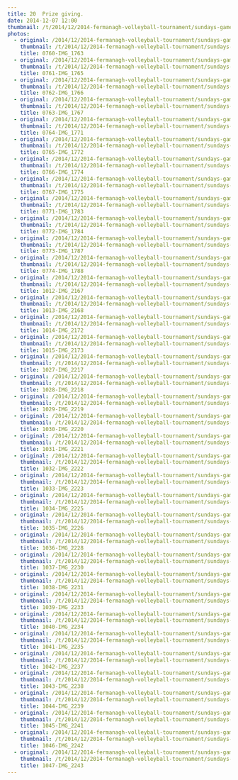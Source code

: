 ```yaml
---
title: 20  Prize giving.
date: 2014-12-07 12:00
thumbnail: /t/2014/12/2014-fermanagh-volleyball-tournament/sundays-games/20-prize-giving/0760-img_1763.jpg
photos:
  - original: /2014/12/2014-fermanagh-volleyball-tournament/sundays-games/20-prize-giving/0760-img_1763.jpg
    thumbnail: /t/2014/12/2014-fermanagh-volleyball-tournament/sundays-games/20-prize-giving/0760-img_1763.jpg
    title: 0760-IMG_1763
  - original: /2014/12/2014-fermanagh-volleyball-tournament/sundays-games/20-prize-giving/0761-img_1765.jpg
    thumbnail: /t/2014/12/2014-fermanagh-volleyball-tournament/sundays-games/20-prize-giving/0761-img_1765.jpg
    title: 0761-IMG_1765
  - original: /2014/12/2014-fermanagh-volleyball-tournament/sundays-games/20-prize-giving/0762-img_1766.jpg
    thumbnail: /t/2014/12/2014-fermanagh-volleyball-tournament/sundays-games/20-prize-giving/0762-img_1766.jpg
    title: 0762-IMG_1766
  - original: /2014/12/2014-fermanagh-volleyball-tournament/sundays-games/20-prize-giving/0763-img_1767.jpg
    thumbnail: /t/2014/12/2014-fermanagh-volleyball-tournament/sundays-games/20-prize-giving/0763-img_1767.jpg
    title: 0763-IMG_1767
  - original: /2014/12/2014-fermanagh-volleyball-tournament/sundays-games/20-prize-giving/0764-img_1771.jpg
    thumbnail: /t/2014/12/2014-fermanagh-volleyball-tournament/sundays-games/20-prize-giving/0764-img_1771.jpg
    title: 0764-IMG_1771
  - original: /2014/12/2014-fermanagh-volleyball-tournament/sundays-games/20-prize-giving/0765-img_1772.jpg
    thumbnail: /t/2014/12/2014-fermanagh-volleyball-tournament/sundays-games/20-prize-giving/0765-img_1772.jpg
    title: 0765-IMG_1772
  - original: /2014/12/2014-fermanagh-volleyball-tournament/sundays-games/20-prize-giving/0766-img_1774.jpg
    thumbnail: /t/2014/12/2014-fermanagh-volleyball-tournament/sundays-games/20-prize-giving/0766-img_1774.jpg
    title: 0766-IMG_1774
  - original: /2014/12/2014-fermanagh-volleyball-tournament/sundays-games/20-prize-giving/0767-img_1775.jpg
    thumbnail: /t/2014/12/2014-fermanagh-volleyball-tournament/sundays-games/20-prize-giving/0767-img_1775.jpg
    title: 0767-IMG_1775
  - original: /2014/12/2014-fermanagh-volleyball-tournament/sundays-games/20-prize-giving/0771-img_1783.jpg
    thumbnail: /t/2014/12/2014-fermanagh-volleyball-tournament/sundays-games/20-prize-giving/0771-img_1783.jpg
    title: 0771-IMG_1783
  - original: /2014/12/2014-fermanagh-volleyball-tournament/sundays-games/20-prize-giving/0772-img_1784.jpg
    thumbnail: /t/2014/12/2014-fermanagh-volleyball-tournament/sundays-games/20-prize-giving/0772-img_1784.jpg
    title: 0772-IMG_1784
  - original: /2014/12/2014-fermanagh-volleyball-tournament/sundays-games/20-prize-giving/0773-img_1787.jpg
    thumbnail: /t/2014/12/2014-fermanagh-volleyball-tournament/sundays-games/20-prize-giving/0773-img_1787.jpg
    title: 0773-IMG_1787
  - original: /2014/12/2014-fermanagh-volleyball-tournament/sundays-games/20-prize-giving/0774-img_1788.jpg
    thumbnail: /t/2014/12/2014-fermanagh-volleyball-tournament/sundays-games/20-prize-giving/0774-img_1788.jpg
    title: 0774-IMG_1788
  - original: /2014/12/2014-fermanagh-volleyball-tournament/sundays-games/20-prize-giving/1012-img_2167.jpg
    thumbnail: /t/2014/12/2014-fermanagh-volleyball-tournament/sundays-games/20-prize-giving/1012-img_2167.jpg
    title: 1012-IMG_2167
  - original: /2014/12/2014-fermanagh-volleyball-tournament/sundays-games/20-prize-giving/1013-img_2168.jpg
    thumbnail: /t/2014/12/2014-fermanagh-volleyball-tournament/sundays-games/20-prize-giving/1013-img_2168.jpg
    title: 1013-IMG_2168
  - original: /2014/12/2014-fermanagh-volleyball-tournament/sundays-games/20-prize-giving/1014-img_2172.jpg
    thumbnail: /t/2014/12/2014-fermanagh-volleyball-tournament/sundays-games/20-prize-giving/1014-img_2172.jpg
    title: 1014-IMG_2172
  - original: /2014/12/2014-fermanagh-volleyball-tournament/sundays-games/20-prize-giving/1015-img_2173.jpg
    thumbnail: /t/2014/12/2014-fermanagh-volleyball-tournament/sundays-games/20-prize-giving/1015-img_2173.jpg
    title: 1015-IMG_2173
  - original: /2014/12/2014-fermanagh-volleyball-tournament/sundays-games/20-prize-giving/1027-img_2217.jpg
    thumbnail: /t/2014/12/2014-fermanagh-volleyball-tournament/sundays-games/20-prize-giving/1027-img_2217.jpg
    title: 1027-IMG_2217
  - original: /2014/12/2014-fermanagh-volleyball-tournament/sundays-games/20-prize-giving/1028-img_2218.jpg
    thumbnail: /t/2014/12/2014-fermanagh-volleyball-tournament/sundays-games/20-prize-giving/1028-img_2218.jpg
    title: 1028-IMG_2218
  - original: /2014/12/2014-fermanagh-volleyball-tournament/sundays-games/20-prize-giving/1029-img_2219.jpg
    thumbnail: /t/2014/12/2014-fermanagh-volleyball-tournament/sundays-games/20-prize-giving/1029-img_2219.jpg
    title: 1029-IMG_2219
  - original: /2014/12/2014-fermanagh-volleyball-tournament/sundays-games/20-prize-giving/1030-img_2220.jpg
    thumbnail: /t/2014/12/2014-fermanagh-volleyball-tournament/sundays-games/20-prize-giving/1030-img_2220.jpg
    title: 1030-IMG_2220
  - original: /2014/12/2014-fermanagh-volleyball-tournament/sundays-games/20-prize-giving/1031-img_2221.jpg
    thumbnail: /t/2014/12/2014-fermanagh-volleyball-tournament/sundays-games/20-prize-giving/1031-img_2221.jpg
    title: 1031-IMG_2221
  - original: /2014/12/2014-fermanagh-volleyball-tournament/sundays-games/20-prize-giving/1032-img_2222.jpg
    thumbnail: /t/2014/12/2014-fermanagh-volleyball-tournament/sundays-games/20-prize-giving/1032-img_2222.jpg
    title: 1032-IMG_2222
  - original: /2014/12/2014-fermanagh-volleyball-tournament/sundays-games/20-prize-giving/1033-img_2223.jpg
    thumbnail: /t/2014/12/2014-fermanagh-volleyball-tournament/sundays-games/20-prize-giving/1033-img_2223.jpg
    title: 1033-IMG_2223
  - original: /2014/12/2014-fermanagh-volleyball-tournament/sundays-games/20-prize-giving/1034-img_2225.jpg
    thumbnail: /t/2014/12/2014-fermanagh-volleyball-tournament/sundays-games/20-prize-giving/1034-img_2225.jpg
    title: 1034-IMG_2225
  - original: /2014/12/2014-fermanagh-volleyball-tournament/sundays-games/20-prize-giving/1035-img_2226.jpg
    thumbnail: /t/2014/12/2014-fermanagh-volleyball-tournament/sundays-games/20-prize-giving/1035-img_2226.jpg
    title: 1035-IMG_2226
  - original: /2014/12/2014-fermanagh-volleyball-tournament/sundays-games/20-prize-giving/1036-img_2228.jpg
    thumbnail: /t/2014/12/2014-fermanagh-volleyball-tournament/sundays-games/20-prize-giving/1036-img_2228.jpg
    title: 1036-IMG_2228
  - original: /2014/12/2014-fermanagh-volleyball-tournament/sundays-games/20-prize-giving/1037-img_2230.jpg
    thumbnail: /t/2014/12/2014-fermanagh-volleyball-tournament/sundays-games/20-prize-giving/1037-img_2230.jpg
    title: 1037-IMG_2230
  - original: /2014/12/2014-fermanagh-volleyball-tournament/sundays-games/20-prize-giving/1038-img_2231.jpg
    thumbnail: /t/2014/12/2014-fermanagh-volleyball-tournament/sundays-games/20-prize-giving/1038-img_2231.jpg
    title: 1038-IMG_2231
  - original: /2014/12/2014-fermanagh-volleyball-tournament/sundays-games/20-prize-giving/1039-img_2233.jpg
    thumbnail: /t/2014/12/2014-fermanagh-volleyball-tournament/sundays-games/20-prize-giving/1039-img_2233.jpg
    title: 1039-IMG_2233
  - original: /2014/12/2014-fermanagh-volleyball-tournament/sundays-games/20-prize-giving/1040-img_2234.jpg
    thumbnail: /t/2014/12/2014-fermanagh-volleyball-tournament/sundays-games/20-prize-giving/1040-img_2234.jpg
    title: 1040-IMG_2234
  - original: /2014/12/2014-fermanagh-volleyball-tournament/sundays-games/20-prize-giving/1041-img_2235.jpg
    thumbnail: /t/2014/12/2014-fermanagh-volleyball-tournament/sundays-games/20-prize-giving/1041-img_2235.jpg
    title: 1041-IMG_2235
  - original: /2014/12/2014-fermanagh-volleyball-tournament/sundays-games/20-prize-giving/1042-img_2237.jpg
    thumbnail: /t/2014/12/2014-fermanagh-volleyball-tournament/sundays-games/20-prize-giving/1042-img_2237.jpg
    title: 1042-IMG_2237
  - original: /2014/12/2014-fermanagh-volleyball-tournament/sundays-games/20-prize-giving/1043-img_2238.jpg
    thumbnail: /t/2014/12/2014-fermanagh-volleyball-tournament/sundays-games/20-prize-giving/1043-img_2238.jpg
    title: 1043-IMG_2238
  - original: /2014/12/2014-fermanagh-volleyball-tournament/sundays-games/20-prize-giving/1044-img_2239.jpg
    thumbnail: /t/2014/12/2014-fermanagh-volleyball-tournament/sundays-games/20-prize-giving/1044-img_2239.jpg
    title: 1044-IMG_2239
  - original: /2014/12/2014-fermanagh-volleyball-tournament/sundays-games/20-prize-giving/1045-img_2241.jpg
    thumbnail: /t/2014/12/2014-fermanagh-volleyball-tournament/sundays-games/20-prize-giving/1045-img_2241.jpg
    title: 1045-IMG_2241
  - original: /2014/12/2014-fermanagh-volleyball-tournament/sundays-games/20-prize-giving/1046-img_2242.jpg
    thumbnail: /t/2014/12/2014-fermanagh-volleyball-tournament/sundays-games/20-prize-giving/1046-img_2242.jpg
    title: 1046-IMG_2242
  - original: /2014/12/2014-fermanagh-volleyball-tournament/sundays-games/20-prize-giving/1047-img_2243.jpg
    thumbnail: /t/2014/12/2014-fermanagh-volleyball-tournament/sundays-games/20-prize-giving/1047-img_2243.jpg
    title: 1047-IMG_2243
---
```

